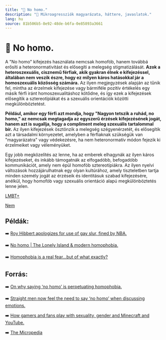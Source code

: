```yaml
---
title: "🚫 No homo."
description: "🚫 Mikroagressziók magyarázata, háttere, javaslatok."
lang: hu
source: 81b506b5-8e92-48de-b6fa-0e85893a3661
---
```


<div class="wiki-content agression-title">

# 🚫 No homo.

A "No homo" kifejezés használata nemcsak homofób, hanem továbbá erősíti a heteronormativitást és elősegíti a melegség stigmatizálását. **Azok a heteroszexuális, cisznemű férfiak, akik gyakran élnek e kifejezéssel, általában nem veszik észre, hogy ez milyen káros hatásokkal jár a homoszexuális közösség számára.** Az ilyen megjegyzések alapján az tűnik fel, mintha az érzelmek kifejezése vagy bármiféle pozitív értékelés egy másik férfi iránt homoszexualitáshoz kötődne, és így ezek a kifejezések elősegítik a sztereotípiákat és a szexuális orientációk közötti megkülönböztetést.

**Például, amikor egy férfi azt mondja, hogy "Nagyon tetszik a ruhád, no homo," az nemcsak megtagadja az egyszerű érzések kifejezésének jogát, hanem azt is sugallja, hogy a compliment meleg szexuális tartalommal bír.** Az ilyen kifejezések ösztönzik a melegség szégyenérzetét, és elősegítik azt a társadalmi környezetet, amelyben a férfiaknak szükségük van "magyarázatra" vagy védekezésre, ha nem heteronormatív módon fejezik ki érzelmeiket vagy véleményüket.

Egy jobb megközelítés az lenne, ha az emberek elhagynák az ilyen káros kifejezéseket, és inkább támogatnák az elfogadóbb, befogadóbb kommunikációt, amely nem épül homofób sztereotípiákra. Az ilyen nyelvi változások hozzájárulhatnak egy olyan kultúrához, amely tiszteletben tartja minden személy jogát az érzéseik és identitásuk szabad kifejezésére, anélkül, hogy homofób vagy szexuális orientáció alapú megkülönböztetés lenne jelen.


<div class="categories">

[LMBT+](/#/entry?id=lmbt)

[Nem](/#/entry?id=nem)

</div>

## Példák:

➡️ [Roy Hibbert apologizes for use of gay slur, fined by NBA.](https://www.sportingnews.com/us/nba/news/4502775-roy-hibbert-no-homo-apology-gay-slur-pacers-heat-nba-playoffs-2013-david-stern)

➡️ [No homo | The Lonely Island & modern homophobia.](https://headstuff.org/entertainment/music/no-homo-lonely-island-modern-homophobia/)

➡️ [Homophobia is a real fear…but of what exactly?](https://slate.com/human-interest/2014/01/what-is-homophobia-why-straight-men-are-right-to-be-afraid-of-homosexuality.html)

## Forrás:

➡️ [On why saying ‘no homo’ is perpetuating homophobia.](https://uws-promethean.com/2020/03/10/on-why-saying-no-homo-is-perpetuating-homophobia/ )

➡️ [Straight men now feel the need to say ‘no homo’ when discussing emotions.](https://www.theguardian.com/commentisfree/2014/feb/23/gay-rights-homophobia-michael-sam )

➡️ [How gamers and fans play with sexuality, gender and Minecraft and YouTube.](https://www.tandfonline.com/doi/full/10.1080/17405904.2014.974635)

➡️ [The Micropedia](https://www.themicropedia.org/)


</div>